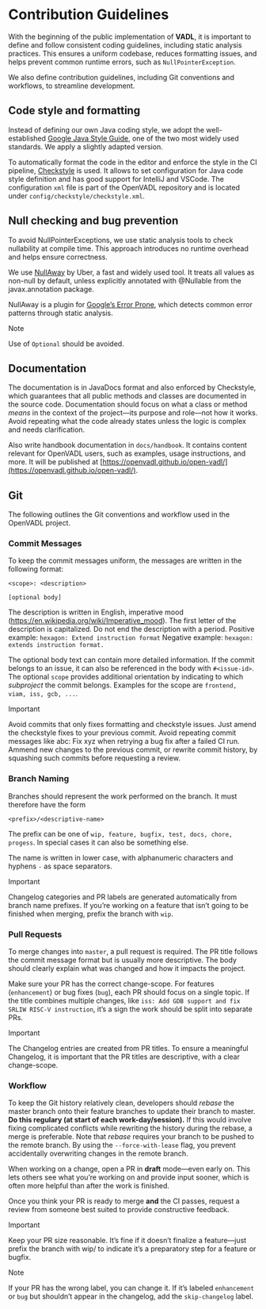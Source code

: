 # Contribution Guidelines

With the beginning of the public implementation of **VADL**, it is important to define and follow consistent coding
guidelines, including static analysis practices. This ensures a uniform codebase, reduces formatting issues, and helps
prevent common runtime errors, such as `NullPointerException`.

We also define contribution guidelines, including Git conventions and workflows, to streamline development.

## Code style and formatting

Instead of defining our own Java coding style, we adopt the
well-established [Google Java Style Guide](https://google.github.io/styleguide/javaguide.html), one of the two most
widely used standards. We apply a slightly adapted version.

To automatically format the code in the editor and enforce the style in the CI
pipeline, [Checkstyle](https://checkstyle.org/) is used. It allows to set configuration for Java code style definition
and has good support for IntelliJ and VSCode. The configuration `xml` file is part of the OpenVADL repository and is
located under `config/checkstyle/checkstyle.xml`.

## Null checking and bug prevention

To avoid NullPointerExceptions, we use static analysis tools to check nullability at compile time. This approach
introduces no runtime overhead and helps ensure correctness.

We use [NullAway](https://github.com/uber/NullAway) by Uber, a fast and widely used tool. It treats all values as
non-null by default, unless explicitly annotated with @Nullable from the javax.annotation package.

NullAway is a plugin for [Google’s Error Prone](https://github.com/google/error-prone), which detects common error
patterns through static analysis.

> [!NOTE]
> Use of `Optional` should be avoided.

## Documentation

The documentation is in JavaDocs format and also enforced by Checkstyle, which guarantees that all public
methods and classes are documented in the source code.
Documentation should focus on what a class or method _means_ in the context of the project—its purpose and role—not how
it works. Avoid repeating what the code already states unless the logic is complex and needs clarification.

Also write handbook documentation in `docs/handbook`. It contains content relevant for OpenVADL users, such as examples,
usage instructions, and more.
It will be published at [https://openvadl.github.io/open-vadl/](https://openvadl.github.io/open-vadl/).

## Git

The following outlines the Git conventions and workflow used in the OpenVADL project.

### Commit Messages

To keep the commit messages uniform, the messages are written in the following format:

```
<scope>: <description>

[optional body]
```

The description is written in English, imperative mood (https://en.wikipedia.org/wiki/Imperative_mood). The first letter
of the description is capitalized. Do not end the description with a period.
Positive example: `hexagon: Extend instruction format`
Negative example: `hexagon: extends instruction format.`

The optional body text can contain more detailed information. If the commit belongs to an issue, it can also be
referenced in the body with `#<issue-id>`. The optional `scope` provides additional orientation by indicating to which
_subproject_ the commit belongs. Examples for the scope are `frontend, viam, iss, gcb, ...`.

> [!IMPORTANT]
> Avoid commits that only fixes formatting and checkstyle issues. Just amend the checkstyle fixes to your previous commit. Avoid repeating commit messages like abc: Fix xyz when retrying a bug fix after a failed CI run. Ammend new changes to the previous commit, or rewrite commit history, by squashing such commits before requesting a review.

### Branch Naming

Branches should represent the work performed on the branch. It must therefore have the form

```
<prefix>/<descriptive-name>
```

The prefix can be one of `wip, feature, bugfix, test, docs, chore, progess`. In special cases it can also be something
else.

The name is written in lower case, with alphanumeric characters and hyphens `-` as space separators.

> [!IMPORTANT]
> Changelog categories and PR labels are generated automatically from branch name prefixes. If you’re working on a
> feature that isn’t going to be finished when merging, prefix the branch with `wip`.

### Pull Requests

To merge changes into `master`, a pull request is required.
The PR title follows the commit message format but is usually more descriptive.
The body should clearly explain what was changed and how it impacts the project.

Make sure your PR has the correct change-scope. For features (`enhancement`) or bug fixes (`bug`), each PR should focus
on a single topic. If the title combines multiple changes, like `iss: Add GDB support and fix SRLIW RISC-V instruction`,
it’s a sign the work should be split into separate PRs.

> [!IMPORTANT]
> The Changelog entries are created from PR titles. To ensure a meaningful Changelog, it is important that the PR titles
> are descriptive, with a clear change-scope.

### Workflow

To keep the Git history relatively clean, developers should *rebase* the master branch onto their feature branches to
update their branch to master. **Do this regulary (at start of each work-day/session).**
If this would involve fixing complicated conflicts while rewriting the history during the rebase, a merge is preferable.
Note that *rebase* requires your branch to be pushed to the remote branch.
By using the `--force-with-lease` flag, you prevent accidentally overwriting changes in the remote branch.

When working on a change, open a PR in **draft** mode—even early on. This lets others see what you’re working on and
provide input sooner, which is often more helpful than after the work is finished.

Once you think your PR is ready to merge **and** the CI passes, request a review from someone best suited to provide
constructive feedback.

> [!IMPORTANT]
> Keep your PR size reasonable. It’s fine if it doesn’t finalize a feature—just prefix the branch with wip/ to indicate
> it’s a preparatory step for a feature or bugfix.

> [!NOTE]
> If your PR has the wrong label, you can change it. If it’s labeled `enhancement` or `bug` but shouldn’t appear in the
> changelog, add the `skip-changelog` label.
